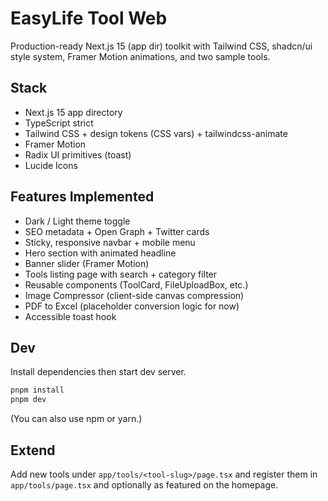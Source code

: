 # EasyLife Tool Web

Production-ready Next.js 15 (app dir) toolkit with Tailwind CSS, shadcn/ui style system, Framer Motion animations, and two sample tools.

## Stack
- Next.js 15 app directory
- TypeScript strict
- Tailwind CSS + design tokens (CSS vars) + tailwindcss-animate
- Framer Motion
- Radix UI primitives (toast)
- Lucide Icons

## Features Implemented
- Dark / Light theme toggle
- SEO metadata + Open Graph + Twitter cards
- Sticky, responsive navbar + mobile menu
- Hero section with animated headline
- Banner slider (Framer Motion)
- Tools listing page with search + category filter
- Reusable components (ToolCard, FileUploadBox, etc.)
- Image Compressor (client-side canvas compression)
- PDF to Excel (placeholder conversion logic for now)
- Accessible toast hook

## Dev
Install dependencies then start dev server.

```bash
pnpm install
pnpm dev
```

(You can also use npm or yarn.)

## Extend
Add new tools under `app/tools/<tool-slug>/page.tsx` and register them in `app/tools/page.tsx` and optionally as featured on the homepage.
